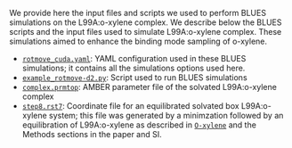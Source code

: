 We provide here the input files and scripts we used to perform BLUES simulations on the L99A:o-xylene complex. We describe below the BLUES scripts and the input files used to simulate L99A:o-xylene complex. These simulations aimed to enhance the binding mode sampling of o-xylene.

- [`rotmove_cuda.yaml`](rotmove_cuda.yaml): YAML configuration used in these BLUES simulations; it contains all the simulations options used here.
- [`example_rotmove-d2.py`](example_rotmove-d2.py): Script used to run BLUES simulations
- [`complex.prmtop`](complex.prmtop): AMBER parameter file of the solvated L99A:o-xylene complex
- [`step8.rst7`](step8.rst7): Coordinate file for an equilibrated solvated box L99A:o-xylene system; this file was generated by a minimzation followed by an equilibration of L99A:o-xylene as described in [`O-xylene`](../../../MD-simulations/MD_on_L99A_complexes/O-xylene) and the Methods sections in the paper and SI.
